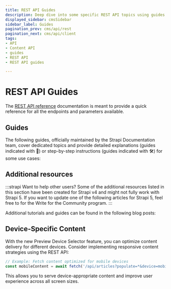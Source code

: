 ```yaml
---
title: REST API Guides
description: Deep dive into some specific REST API topics using guides that extensively explain some use cases or give step-by-step instructions.
displayed_sidebar: cmsSidebar
sidebar_label: Guides
pagination_prev: cms/api/rest
pagination_next: cms/api/client
tags:
- API
- Content API
- guides
- REST API
- REST API guides

---
```


# REST API Guides

The [REST API reference](/cms/api/rest) documentation is meant to provide a quick reference for all the endpoints and parameters available.

## Guides

The following guides, officially maintained by the Strapi Documentation team, cover dedicated topics and provide detailed explanations (guides indicated with 🧠) or step-by-step instructions (guides indicated with 🛠️) for some use cases:

<CustomDocCard emoji="🧠" title="Understanding populate" description="Learn what populating means and how you can use the populate parameter in your REST API queries to add additional fields to your responses." link="/cms/api/rest/guides/understanding-populate" />
<CustomDocCard emoji="🛠️" title="How to populate creator fields" description="Read step-by-step instructions on how to build a custom controller that leverages the populate parameter to add 'createdBy' and 'updatedBy' data to queries responses" link="/cms/api/rest/guides/populate-creator-fields" />

## Additional resources

:::strapi Want to help other users?
Some of the additional resources listed in this section have been created for Strapi v4 and might not fully work with Strapi 5. If you want to update one of the following articles for Strapi 5, feel free to <ExternalLink to="https://strapi.io/write-for-the-community" text="propose an article"/> for the Write for the Community program.
:::

Additional tutorials and guides can be found in the following blog posts:

<CustomDocCard emoji="➕" title="What is a REST API? Beginner’s Guide + Examples Using Strapi" description="Learn the founding principles of REST APIs and how you can use the Strapi REST API." link="https://strapi.io/blog/what-is-a-rest-api-beginners-guide-examples-using-strapi" />

<CustomDocCard emoji="➕" title="Authenticating requests with the REST API" description="Learn how to authenticate your REST API queries with JSON Web Tokens and API tokens." link="https://strapi.io/blog/guide-on-authenticating-requests-with-the-rest-api" />

<CustomDocCard emoji="➕" title="Using Fetch with Strapi's Content API" description="Explore how to use the fetch() method of the Fetch API to interact with Strapi's Content API." link="https://strapi.io/blog/mastering-api-requests-using-fetch-with-strapi-content-api" />

<CustomDocCard emoji="➕" title="Requesting Strapi's REST API behind a Content Delivery Network (CDN)" description="Learn how to overcome network latency issues when requesting large numbers of media assets by leveraging the usage of a CDN with Strapi's REST API." link="https://strapi.io/blog/request-strapi-s-rest-api-behind-a-content-delivery-network-cdn" />



## Device-Specific Content

With the new Preview Device Selector feature, you can optimize content delivery for different devices. Consider implementing responsive content strategies using the REST API:

```javascript
// Example: Fetch content optimized for mobile devices
const mobileContent = await fetch('/api/articles?populate=*&device=mobile');
```

This allows you to serve device-appropriate content and improve user experience across all screen sizes.
